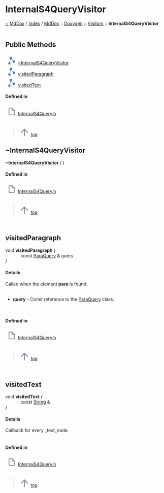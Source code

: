 <a id="internals4queryvisitor"></a>
<h1>InternalS4QueryVisitor</h1>
<a id="classmddox_1_1doxygen_1_1visitors_1_1internals4queryvisitor"></a>
<a href="https://github.com/CharlesCarley/MdDox#~">~</a>
<a href="indexpage.md#mddox">MdDox</a>
<span class="inline-text">/</span>
<a href="index.md#index">Index</a>
<span class="inline-text">/</span>
<a href="namespaceMdDox.md#mddox">MdDox</a>
<span class="inline-text">::</span>
<a href="namespaceMdDox_1_1Doxygen.md#doxygen">Doxygen</a>
<span class="inline-text">::</span>
<a href="namespaceMdDox_1_1Doxygen_1_1Visitors.md#visitors">Visitors</a>
<span class="inline-text">::</span>
<span class="bold-text"><b>InternalS4QueryVisitor</b></span>
<br/>
<br/>
<a id="public-methods"></a>
<h2>Public Methods</h2>
<span class="icon-list-item"><a href="#~internals4queryvisitor" class="icon-list-item"><img src="../images/class.svg" class="icon-list-item"/><span class="icon-list-item">~InternalS4QueryVisitor</span>
</a>
</span>
<br/>
<span class="icon-list-item"><a href="#visitedparagraph" class="icon-list-item"><img src="../images/class.svg" class="icon-list-item"/><span class="icon-list-item">visitedParagraph</span>
</a>
</span>
<br/>
<span class="icon-list-item"><a href="#visitedtext" class="icon-list-item"><img src="../images/class.svg" class="icon-list-item"/><span class="icon-list-item">visitedText</span>
</a>
</span>
<br/>
<a id="defined-in"></a>
<h4>Defined in</h4>
<span class="icon-list-item"><a href="https://github.com/CharlesCarley/MdDox/blob/master/Tools/Doxygen/InternalS4Query.h#L31" class="icon-list-item"><img src="../images/file.svg" class="icon-list-item"/><span class="icon-list-item">InternalS4Query.h</span>
</a>
</span>
<br/>
<br/>
<blockquote>
<span class="icon-list-item"><a href="#internals4queryvisitor" class="icon-list-item"><img src="../images/jumpToTop.svg" class="icon-list-item"/><span class="icon-list-item">top</span>
</a>
</span>
</blockquote>
<a id="~internals4queryvisitor"></a>
<h2>~InternalS4QueryVisitor</h2>
<span class="bold-text"><b>~InternalS4QueryVisitor</b></span>
<span class="italic-text"><i>(</i></span>
<span class="italic-text"><i>)</i></span>
<a id="defined-in"></a>
<h4>Defined in</h4>
<span class="icon-list-item"><a href="https://github.com/CharlesCarley/MdDox/blob/master/Tools/Doxygen/InternalS4Query.h#L33" class="icon-list-item"><img src="../images/file.svg" class="icon-list-item"/><span class="icon-list-item">InternalS4Query.h</span>
</a>
</span>
<br/>
<br/>
<blockquote>
<span class="icon-list-item"><a href="#internals4queryvisitor" class="icon-list-item"><img src="../images/jumpToTop.svg" class="icon-list-item"/><span class="icon-list-item">top</span>
</a>
</span>
</blockquote>
<br/>
<a id="visitedparagraph"></a>
<h2>visitedParagraph</h2>
<span class="inline-text">void</span>
<span class="bold-text"><b>visitedParagraph</b></span>
<span class="italic-text"><i>(</i></span>
<div class="paragraph">
<span class="paragraph"><img src="../images/horSpace24px.svg"/><span class="inline-text">const </span>
<a href="classMdDox_1_1Doxygen_1_1ParaQuery.md#paraquery">ParaQuery</a>
<span class="inline-text"> &amp;</span>
<span class="inline-text">query</span>
</span>
</div>
<span class="italic-text"><i>)</i></span>
<a id="details"></a>
<h4>Details</h4>
<span class="inline-text">Called when the element </span>
<span class="bold-text"><b>para</b></span>
<span class="inline-text"> is found. </span>
<br/>
<br/>
<ul>
<li><span class="bold-text"><b>query</b></span>
<span class="inline-text"> - </span>
<span class="inline-text">Const reference to the </span>
<a href="classMdDox_1_1Doxygen_1_1ParaQuery.md#paraquery">ParaQuery</a>
<span class="inline-text"> class. </span>
</li>
</ul>
<br/>
<a id="defined-in"></a>
<h4>Defined in</h4>
<span class="icon-list-item"><a href="https://github.com/CharlesCarley/MdDox/blob/master/Tools/Doxygen/InternalS4Query.h#L43" class="icon-list-item"><img src="../images/file.svg" class="icon-list-item"/><span class="icon-list-item">InternalS4Query.h</span>
</a>
</span>
<br/>
<br/>
<blockquote>
<span class="icon-list-item"><a href="#internals4queryvisitor" class="icon-list-item"><img src="../images/jumpToTop.svg" class="icon-list-item"/><span class="icon-list-item">top</span>
</a>
</span>
</blockquote>
<br/>
<a id="visitedtext"></a>
<h2>visitedText</h2>
<span class="inline-text">void</span>
<span class="bold-text"><b>visitedText</b></span>
<span class="italic-text"><i>(</i></span>
<div class="paragraph">
<span class="paragraph"><img src="../images/horSpace24px.svg"/><span class="inline-text">const </span>
<a href="namespaceMdDox.md#string">String</a>
<span class="inline-text"> &amp;</span>
</span>
</div>
<span class="italic-text"><i>)</i></span>
<a id="details"></a>
<h4>Details</h4>
<span class="inline-text">Callback for every _text_node. </span>
<br/>
<br/>
<a id="defined-in"></a>
<h4>Defined in</h4>
<span class="icon-list-item"><a href="https://github.com/CharlesCarley/MdDox/blob/master/Tools/Doxygen/InternalS4Query.h#L38" class="icon-list-item"><img src="../images/file.svg" class="icon-list-item"/><span class="icon-list-item">InternalS4Query.h</span>
</a>
</span>
<br/>
<br/>
<blockquote>
<span class="icon-list-item"><a href="#internals4queryvisitor" class="icon-list-item"><img src="../images/jumpToTop.svg" class="icon-list-item"/><span class="icon-list-item">top</span>
</a>
</span>
</blockquote>
<br/>
</div>
</div>
</body>
</html>
